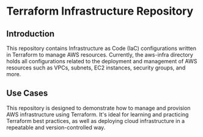 # Terraform Infrastructure Repository

## Introduction

This repository contains Infrastructure as Code (IaC) configurations written in Terraform to manage AWS resources. Currently, the aws-infra directory holds all configurations related to the deployment and management of AWS resources such as VPCs, subnets, EC2 instances, security groups, and more.

## Use Cases

This repository is designed to demonstrate how to manage and provision AWS infrastructure using Terraform. It's ideal for learning and practicing Terraform best practices, as well as deploying cloud infrastructure in a repeatable and version-controlled way.
